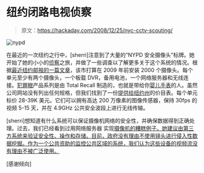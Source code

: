 # 纽约闭路电视侦察

> 原文：<https://hackaday.com/2008/12/25/nyc-cctv-scouting/>

![nypd](img/328ba00202d65883656f18c85eb5787f.png "nypd")

在最近的一次纽约之行中，[sherri]注意到了大量的“NYPD 安全摄像头”标牌。她开始了她的小小的[侦察](http://en.wikipedia.org/wiki/Sousveillance "Sousveillance - Wikipedia, the free encyclopedia")之旅，并做了一些调查以了解更多关于这个系统的情况。根据[最近纽约邮报的一篇文章](http://www.nypost.com/seven/11092008/news/regionalnews/apples_eyeing_you_137877.htm "APPLE'S EYEING YOU  - New York Post")，该市打算在 2009 年前安装 2000 个摄像头。每个单元至少有两个摄像头，一个板载 DVR，备用电池，一个网络服务器和无线连接。[犯罪眼](http://www.totalrecallcorp.com/crimeeye.html "CrimeEye by Total Recall")产品系列是由 Total Recall 制造的，也就是带给你[婴儿手表](http://www.totalrecallcorp.com/babywatch.html "Babywatch")的人。虽然公司网站没有列出任何规格，但我们找到了一份[提供给纽约州](http://www.ogs.state.ny.us/purchase/snt/awardnotes/7720120191can.htm "NYS OGS - 77201 20191 Security Systems and Solutions - Award")的价目表。每个单元标价 28-39K 美元。它们可以拥有高达 200 万像素的图像传感器，保持 30fps 的视频 5-15 天，并在 4.9GHz 公共安全波段上进行无线传输。

[sherri]想知道有什么系统可以保证摄像机网络的安全性，并确保数据得到正确处理。过去，我们已经看到过用网络服务器
实现[摄像机的糟糕例子。她建议由第三方系统来验证安全性、操作和存储。目前，政府没有理由不使用镜头进行侵入性数据挖掘。作为一个公共资助的监控公共区域的系统，我们认为这些设备的视频流没有理由不被广泛使用。](http://johnny.ihackstuff.com/ghdb.php?function=summary&cat=18 "Google Hacking Database")

[感谢倾向]
